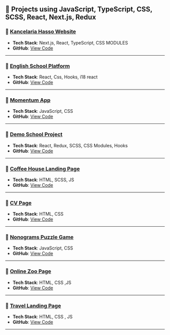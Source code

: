 ## 💼 Projects using JavaScript, TypeScript, CSS, SCSS, React, Next.js, Redux

### 🔹 [Kancelaria Hasso Website](https://kancelariahasso.pl/)
- **Tech Stack**: Next.js, React, TypeScript, CSS MODULES 
- **GitHub**: [View Code](https://github.com/Adil240199/project-nextjs)

---

### 🔹 [English School Platform](https://school-drab-nine.vercel.app/)
- **Tech Stack**: React, Css, Hooks, i18 react
- **GitHub**: [View Code](https://github.com/Adil240199/school)

---

### 🔹 [Momentum App](https://adil240199.github.io/portfolio-links/momentum/)
- **Tech Stack**: JavaScript, CSS 
- **GitHub**: [View Code](https://github.com/Adil240199/portfolio-links/tree/gh-pages/momentum)

---

### 🔹 [Demo School Project](https://adil240199.github.io/Works/)
- **Tech Stack**: React, Redux, SCSS, CSS Modules, Hooks
- **GitHub**: [View Code](https://github.com/Adil240199/Works)

---

### 🔹 [Coffee House Landing Page](https://adil240199.github.io/portfolio-links/coffee-house/home.html)
- **Tech Stack**: HTML, SCSS, JS 
- **GitHub**: [View Code](https://github.com/Adil240199/portfolio-links/tree/gh-pages/coffee-house)

---

### 🔹 [CV Page](https://adil240199.github.io/portfolio-links/cv-html/)
- **Tech Stack**: HTML, CSS  
- **GitHub**: [View Code](https://github.com/Adil240199/portfolio-links/tree/gh-pages/cv-html)

---

### 🔹 [Nonograms Puzzle Game](https://adil240199.github.io/portfolio-links/nonograms/)
- **Tech Stack**: JavaScript, CSS  
- **GitHub**: [View Code](https://github.com/Adil240199/portfolio-links/tree/gh-pages/nonograms)

---

### 🔹 [Online Zoo Page](https://adil240199.github.io/portfolio-links/online-zoo/pages/main/)
- **Tech Stack**: HTML, CSS ,JS
- **GitHub**: [View Code](https://github.com/Adil240199/portfolio-links/tree/gh-pages/online-zoo)

---

### 🔹 [Travel Landing Page](https://adil240199.github.io/portfolio-links/travel/)
- **Tech Stack**: HTML, CSS , JS
- **GitHub**: [View Code](https://github.com/Adil240199/portfolio-links/tree/gh-pages/travel)

----
